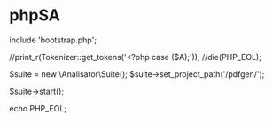 phpSA
=====
include 'bootstrap.php';

//print_r(Tokenizer::get_tokens('<?php case ($A);'));
//die(PHP_EOL);

$suite = new \Analisator\Suite();
$suite->set_project_path('/pdfgen/');


$suite->start();


echo PHP_EOL;
